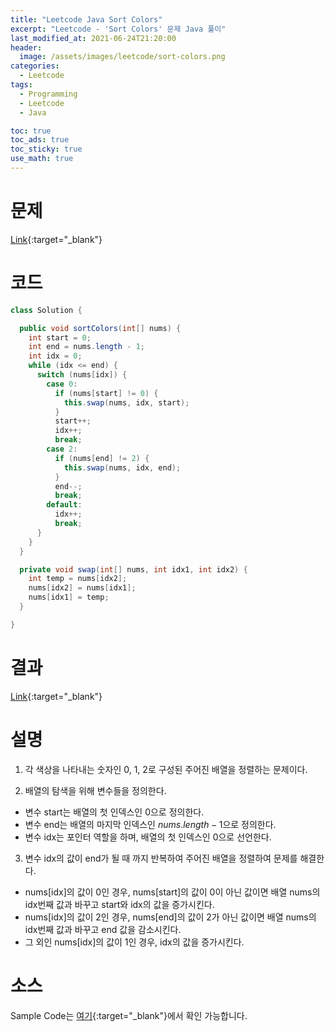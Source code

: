 ```yaml
---
title: "Leetcode Java Sort Colors"
excerpt: "Leetcode - 'Sort Colors' 문제 Java 풀이"
last_modified_at: 2021-06-24T21:20:00
header:
  image: /assets/images/leetcode/sort-colors.png
categories:
  - Leetcode
tags:
  - Programming
  - Leetcode
  - Java

toc: true
toc_ads: true
toc_sticky: true
use_math: true
---
```

# 문제
[Link](https://leetcode.com/problems/sort-colors/){:target="_blank"}

# 코드
```java
class Solution {

  public void sortColors(int[] nums) {
    int start = 0;
    int end = nums.length - 1;
    int idx = 0;
    while (idx <= end) {
      switch (nums[idx]) {
        case 0:
          if (nums[start] != 0) {
            this.swap(nums, idx, start);
          }
          start++;
          idx++;
          break;
        case 2:
          if (nums[end] != 2) {
            this.swap(nums, idx, end);
          }
          end--;
          break;
        default:
          idx++;
          break;
      }
    }
  }

  private void swap(int[] nums, int idx1, int idx2) {
    int temp = nums[idx2];
    nums[idx2] = nums[idx1];
    nums[idx1] = temp;
  }

}
```

# 결과
[Link](https://leetcode.com/submissions/detail/512530762/){:target="_blank"}

# 설명
1. 각 색상을 나타내는 숫자인 0, 1, 2로 구성된 주어진 배열을 정렬하는 문제이다.

2. 배열의 탐색을 위해 변수들을 정의한다.
- 변수 start는 배열의 첫 인덱스인 0으로 정의한다.
- 변수 end는 배열의 마지막 인덱스인 $nums.length - 1$으로 정의한다.
- 변수 idx는 포인터 역할을 하며, 배열의 첫 인덱스인 0으로 선언한다.

3. 변수 idx의 값이 end가 될 때 까지 반복하여 주어진 배열을 정렬하여 문제를 해결한다.
- nums[idx]의 값이 0인 경우, nums[start]의 값이 0이 아닌 값이면 배열 nums의 idx번째 값과 바꾸고 start와 idx의 값을 증가시킨다.
- nums[idx]의 값이 2인 경우, nums[end]의 값이 2가 아닌 값이면 배열 nums의 idx번째 값과 바꾸고 end 값을 감소시킨다.
- 그 외인 nums[idx]의 값이 1인 경우, idx의 값을 증가시킨다.

# 소스
Sample Code는 [여기](https://github.com/GracefulSoul/leetcode/blob/master/src/main/java/gracefulsoul/problems/SortColors.java){:target="_blank"}에서 확인 가능합니다.
